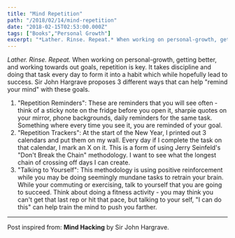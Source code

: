 ```yaml
---
title: "Mind Repetition"
path: "/2018/02/14/mind-repetition"
date: "2018-02-15T02:53:00.000Z"
tags: ["Books","Personal Growth"]
excerpt: "*Lather. Rinse. Repeat.* When working on personal-growth, getting better, and working towards out goals, repetition is key. It takes discipline and doing that task every day to form it into a habit..."
---
```


*Lather. Rinse. Repeat.* When working on personal-growth, getting better, and working towards out goals, repetition is key. It takes discipline and doing that task every day to form it into a habit which while hopefully lead to success. Sir John Hargrave proposes 3 different ways that can help "remind your mind" with these goals.

1. "Repetition Reminders": These are reminders that you will see often - think of a sticky note on the fridge before you open it, sharpie quotes on your mirror, phone backgrounds, daily reminders for the same task. Something where every time you see it, you are reminded of your goal.
2. "Repetition Trackers": At the start of the New Year, I printed out 3 calendars and put them on my wall. Every day if I complete the task on that calendar, I mark an X on it. This is a form of using Jerry Seinfeld's "Don't Break the Chain" methodology. I want to see what the longest chain of crossing off days I can create.
3. "Talking to Yourself": This methodology is using positive reinforcement while you may be doing seemingly mundane tasks to retrain your brain. While your commuting or exercising, talk to yourself that you are going to succeed. Think about doing a fitness activity - you may think you can't get that last rep or hit that pace, but talking to your self, "I can do this" can help train the mind to push you farther.

---

Post inspired from: **Mind Hacking** by Sir John Hargrave.

